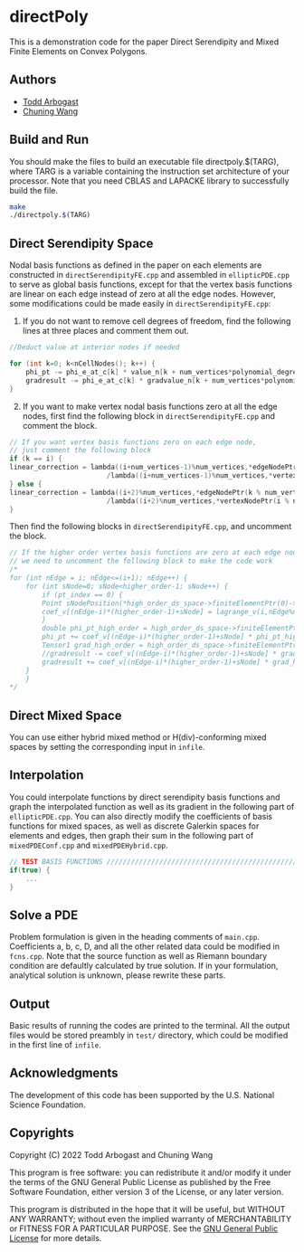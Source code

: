 # directPoly
This is a demonstration code for the paper Direct Serendipity and Mixed Finite Elements on Convex Polygons.

## Authors
- [Todd Arbogast](arbogast@ices.utexas.edu)
- [Chuning Wang](cwangaw@utexas.edu)


## Build and Run
You should make the files to build an executable file directpoly.$(TARG), where TARG is a variable containing the instruction set architecture of your processor. Note that you need CBLAS and LAPACKE library to successfully build the file.

```bash
make
./directpoly.$(TARG)
```

## Direct Serendipity Space
Nodal basis functions as defined in the paper on each elements are constructed in `directSerendipityFE.cpp` and assembled in `ellipticPDE.cpp` to serve as global basis functions, except for that the vertex basis functions are linear on each edge instead of zero at all the edge nodes. However, some modifications could be made easily in `directSerendipityFE.cpp`:

1. If you do not want to remove cell degrees of freedom, find the following lines at three places and comment them out.

```cpp
//Deduct value at interior nodes if needed

for (int k=0; k<nCellNodes(); k++) {
    phi_pt -= phi_e_at_c[k] * value_n[k + num_vertices*polynomial_degree + pt_index*num_nodes];
    gradresult -= phi_e_at_c[k] * gradvalue_n[k + num_vertices*polynomial_degree + pt_index*num_nodes];
}
```

2. If you want to make vertex nodal basis functions zero at all the edge nodes, first find the following block in `directSerendipityFE.cpp` and comment the block.

```cpp
// If you want vertex basis functions zero on each edge node,
// just comment the following block
if (k == i) {
linear_correction = lambda((i+num_vertices-1)%num_vertices,*edgeNodePtr(k % num_vertices,l))
                        /lambda((i+num_vertices-1)%num_vertices,*vertexNodePtr(i % num_vertices));
} else {
linear_correction = lambda((i+2)%num_vertices,*edgeNodePtr(k % num_vertices,l))
                        /lambda((i+2)%num_vertices,*vertexNodePtr(i % num_vertices));
}  

```  

Then find the following blocks in `directSerendipityFE.cpp`, and uncomment the block.

```cpp
// If the higher order vertex basis functions are zero at each edge node,
// we need to uncomment the following block to make the code work
/*
for (int nEdge = i; nEdge<=(i+1); nEdge++) {
    for (int sNode=0; sNode<higher_order-1; sNode++) {
        if (pt_index == 0) {
        Point sNodePosition(*high_order_ds_space->finiteElementPtr(0)->edgeNodePtr(nEdge%num_vertices,sNode));
        coef_v[(nEdge-i)*(higher_order-1)+sNode] = lagrange_v(i,nEdge%num_vertices,sNodePosition);
        }
        double phi_pt_high_order = high_order_ds_space->finiteElementPtr(0)->edgeBasis(nEdge%num_vertices,sNode,pt_index);
        phi_pt += coef_v[(nEdge-i)*(higher_order-1)+sNode] * phi_pt_high_order;
        Tensor1 grad_high_order = high_order_ds_space->finiteElementPtr(0)->gradEdgeBasis(nEdge%num_vertices,sNode,pt_index);
        //gradresult -= coef_v[(nEdge-i)*(higher_order-1)+sNode] * grad_high_order;
        gradresult += coef_v[(nEdge-i)*(higher_order-1)+sNode] * grad_high_order;
    }
    }
*/
```

## Direct Mixed Space
You can use either hybrid mixed method or H(div)-conforming mixed spaces by setting the corresponding input in `infile`.  

## Interpolation
You could interpolate functions by direct serendipity basis functions and graph the interpolated function as well as its gradient in the following part of `ellipticPDE.cpp`. You can also directly modify the coefficients of basis functions for mixed spaces, as well as discrete Galerkin spaces for elements and edges, then graph their sum in the following part of `mixedPDEConf.cpp` and `mixedPDEHybrid.cpp`.

```cpp
// TEST BASIS FUNCTIONS //////////////////////////////////////////////////
if(true) {
    ...
}
```

## Solve a PDE
Problem formulation is given in the heading comments of `main.cpp`. Coefficients a, b, c, D, and all the other related data could be modified in `fcns.cpp`. Note that the source function as well as Riemann boundary condition are defaultly calculated by true solution. If in your formulation, analytical solution is unknown, please rewrite these parts.

## Output
Basic results of running the codes are printed to the terminal. All the output files would be stored preambly in `test/` directory, which could be modified in the first line of `infile`.

## Acknowledgments
The development of this code has been supported by the U.S. National Science Foundation.

## Copyrights
Copyright (C) 2022 Todd Arbogast and Chuning Wang

This program is free software: you can redistribute it and/or modify it under the terms of the GNU General Public License as published by the Free Software Foundation, either version 3 of the License, or any later version.

This program is distributed in the hope that it will be useful, but WITHOUT ANY WARRANTY; without even the implied warranty of
MERCHANTABILITY or FITNESS FOR A PARTICULAR PURPOSE. See the [GNU General Public License](https://www.gnu.org/licenses/) for more details.